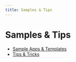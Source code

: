 ```yaml
---
title: Samples & Tips
---
```


# Samples & Tips

- [Sample Apps & Templates](samples)
- [Tips & Tricks](tips)
